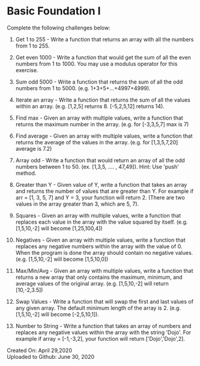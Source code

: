 # Basic Foundation I

Complete the following challenges below:

1. Get 1 to 255 - Write a function that returns an array with all the numbers from 1 to 255.

2. Get even 1000 - Write a function that would get the sum of all the even numbers from 1 to 1000.  You may use a modulus operator for this exercise.

3. Sum odd 5000 - Write a function that returns the sum of all the odd numbers from 1 to 5000. (e.g. 1+3+5+...+4997+4999).

4. Iterate an array - Write a function that returns the sum of all the values within an array. (e.g. [1,2,5] returns 8. [-5,2,5,12] returns 14).

5. Find max - Given an array with multiple values, write a function that returns the maximum number in the array. (e.g. for [-3,3,5,7] max is 7)

6. Find average - Given an array with multiple values, write a function that returns the average of the values in the array. (e.g. for [1,3,5,7,20] average is 7.2)

7. Array odd - Write a function that would return an array of all the odd numbers between 1 to 50. (ex. [1,3,5, .... , 47,49]). Hint: Use 'push' method.

8. Greater than Y - Given value of Y, write a function that takes an array and returns the number of values that are greater than Y. For example if arr = [1, 3, 5, 7] and Y = 3, your function will return 2. (There are two values in the array greater than 3, which are 5, 7).

9. Squares - Given an array with multiple values, write a function that replaces each value in the array with the value squared by itself. (e.g. [1,5,10,-2] will become [1,25,100,4])

10. Negatives - Given an array with multiple values, write a function that replaces any negative numbers within the array with the value of 0. When the program is done the array should contain no negative values. (e.g. [1,5,10,-2] will become [1,5,10,0])

11. Max/Min/Avg - Given an array with multiple values, write a function that returns a new array that only contains the maximum, minimum, and average values of the original array. (e.g. [1,5,10,-2] will return [10,-2,3.5])

12. Swap Values - Write a function that will swap the first and last values of any given array. The default minimum length of the array is 2. (e.g. [1,5,10,-2] will become [-2,5,10,1]).

13. Number to String - Write a function that takes an array of numbers and replaces any negative values within the array with the string 'Dojo'. For example if array = [-1,-3,2], your function will return ['Dojo','Dojo',2].

Created On: April 29,2020\
Uploaded to Github: June 30, 2020

